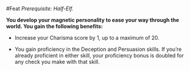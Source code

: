 #Feat
*Prerequisite: Half-Elf.*

**You develop your magnetic personality to ease your way through the world. You gain the following benefits:**

* Increase your Charisma score by 1, up to a maximum of 20.

* You gain proficiency in the Deception and Persuasion skills. If you’re already proficient in either skill, your proficiency bonus is doubled for any check you make with that skill.
